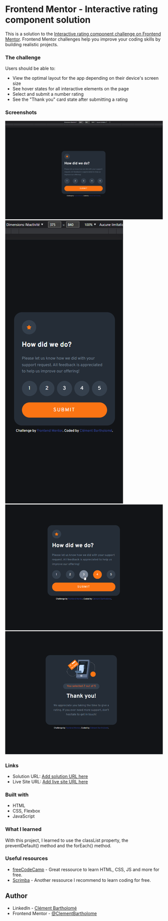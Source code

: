 # Frontend Mentor - Interactive rating component solution

This is a solution to the [Interactive rating component challenge on Frontend Mentor](https://www.frontendmentor.io/challenges/interactive-rating-component-koxpeBUmI). Frontend Mentor challenges help you improve your coding skills by building realistic projects. 

### The challenge

Users should be able to:

- View the optimal layout for the app depending on their device's screen size
- See hover states for all interactive elements on the page
- Select and submit a number rating
- See the "Thank you" card state after submitting a rating

### Screenshots

![Desktop](images/desktop.png)
![Mobile](images/mobile.png)
![Active States](images/active-states.png)
![Thank You State](images/thank-you-state.png)

### Links

- Solution URL: [Add solution URL here](https://your-solution-url.com)
- Live Site URL: [Add live site URL here](https://your-live-site-url.com)

### Built with

- HTML
- CSS, Flexbox
- JavaScript

### What I learned

With this project, I learned to use the classList property, the preventDefault() method and the forEach() method.

### Useful resources

- [freeCodeCamp](https://www.freecodecamp.org/learn/) - Great ressource to learn HTML, CSS, JS and more for free. 
- [Scrimba](https://scrimba.com/) - Another ressource I recommend to learn coding for free. 


## Author

- LinkedIn - [Clément Bartholomé](https://www.linkedin.com/in/clementbartholome/)
- Frontend Mentor - [@ClementBartholome](https://www.frontendmentor.io/profile/ClementBartholome)
